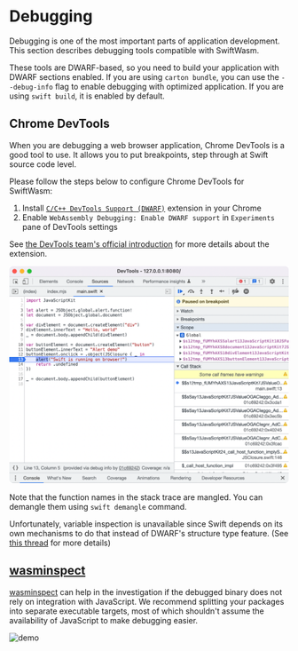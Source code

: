 # Debugging

Debugging is one of the most important parts of application development. This section describes debugging tools compatible with SwiftWasm.

These tools are DWARF-based, so you need to build your application with DWARF sections enabled.
If you are using `carton bundle`, you can use the `--debug-info` flag to enable debugging with optimized application.
If you are using `swift build`, it is enabled by default.

## Chrome DevTools

When you are debugging a web browser application, Chrome DevTools is a good tool to use. It allows you to
put breakpoints, step through at Swift source code level.

Please follow the steps below to configure Chrome DevTools for SwiftWasm:

1. Install [`C/C++ DevTools Support (DWARF)`](https://goo.gle/wasm-debugging-extension) extension in your Chrome
2. Enable `WebAssembly Debugging: Enable DWARF support` in `Experiments` pane of DevTools settings

See [the DevTools team's official introduction](https://developer.chrome.com/blog/wasm-debugging-2020) for more details about the extension.

![](./chrome-devtools.png)

Note that the function names in the stack trace are mangled. You can demangle them using `swift demangle` command.

Unfortunately, variable inspection is unavailable since Swift depends on its own mechanisms to do that instead of DWARF's structure type feature. (See [this thread](https://github.com/swiftwasm/swift/issues/593) for more details)

## [wasminspect](https://github.com/kateinoigakukun/wasminspect)

[wasminspect](https://github.com/kateinoigakukun/wasminspect)
can help in the investigation if the debugged binary does not rely on integration with JavaScript.
We recommend splitting your packages into separate executable targets, most of which shouldn't 
assume the availability of JavaScript to make debugging easier.

![demo](https://raw.githubusercontent.com/kateinoigakukun/wasminspect/master/assets/demo.gif)
